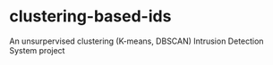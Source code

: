 # clustering-based-ids
An unsurpervised clustering (K-means, DBSCAN) Intrusion Detection System project

